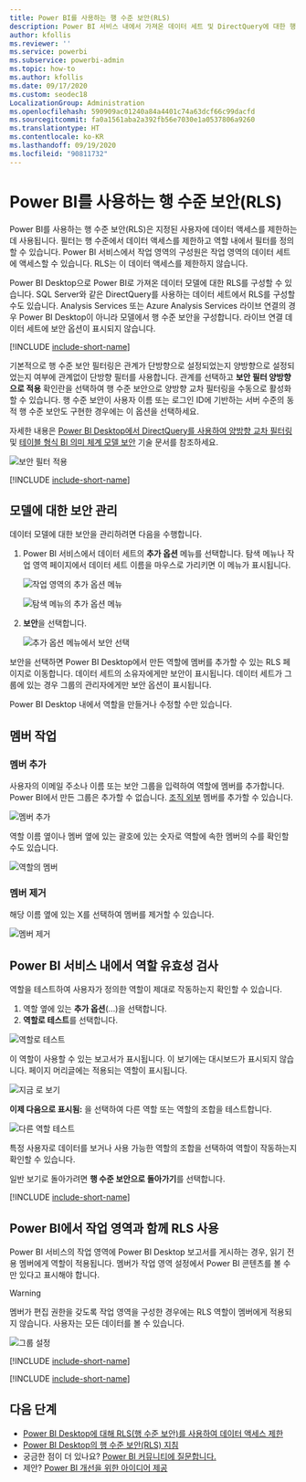 ```yaml
---
title: Power BI를 사용하는 행 수준 보안(RLS)
description: Power BI 서비스 내에서 가져온 데이터 세트 및 DirectQuery에 대한 행 수준 보안을 구성하는 방법입니다.
author: kfollis
ms.reviewer: ''
ms.service: powerbi
ms.subservice: powerbi-admin
ms.topic: how-to
ms.author: kfollis
ms.date: 09/17/2020
ms.custom: seodec18
LocalizationGroup: Administration
ms.openlocfilehash: 590909ac01240a84a4401c74a63dcf66c99dacfd
ms.sourcegitcommit: fa0a1561aba2a392fb56e7030e1a0537806a9260
ms.translationtype: HT
ms.contentlocale: ko-KR
ms.lasthandoff: 09/19/2020
ms.locfileid: "90811732"
---
```

# <a name="row-level-security-rls-with-power-bi"></a>Power BI를 사용하는 행 수준 보안(RLS)

Power BI를 사용하는 행 수준 보안(RLS)은 지정된 사용자에 데이터 액세스를 제한하는 데 사용됩니다. 필터는 행 수준에서 데이터 액세스를 제한하고 역할 내에서 필터를 정의할 수 있습니다. Power BI 서비스에서 작업 영역의 구성원은 작업 영역의 데이터 세트에 액세스할 수 있습니다. RLS는 이 데이터 액세스를 제한하지 않습니다.

Power BI Desktop으로 Power BI로 가져온 데이터 모델에 대한 RLS를 구성할 수 있습니다. SQL Server와 같은 DirectQuery를 사용하는 데이터 세트에서 RLS를 구성할 수도 있습니다. Analysis Services 또는 Azure Analysis Services 라이브 연결의 경우 Power BI Desktop이 아니라 모델에서 행 수준 보안을 구성합니다. 라이브 연결 데이터 세트에 보안 옵션이 표시되지 않습니다.

[!INCLUDE [include-short-name](../includes/rls-desktop-define-roles.md)]

기본적으로 행 수준 보안 필터링은 관계가 단방향으로 설정되었는지 양방향으로 설정되었는지 여부에 관계없이 단방향 필터를 사용합니다. 관계를 선택하고 **보안 필터 양방향으로 적용** 확인란을 선택하여 행 수준 보안으로 양방향 교차 필터링을 수동으로 활성화할 수 있습니다. 행 수준 보안이 사용자 이름 또는 로그인 ID에 기반하는 서버 수준의 동적 행 수준 보안도 구현한 경우에는 이 옵션을 선택하세요.

자세한 내용은 [Power BI Desktop에서 DirectQuery를 사용하여 양방향 교차 필터링](../transform-model/desktop-bidirectional-filtering.md) 및 [테이블 형식 BI 의미 체계 모델 보안](https://download.microsoft.com/download/D/2/0/D20E1C5F-72EA-4505-9F26-FEF9550EFD44/Securing%20the%20Tabular%20BI%20Semantic%20Model.docx) 기술 문서를 참조하세요.

![보안 필터 적용](media/service-admin-rls/rls-apply-security-filter.png)


[!INCLUDE [include-short-name](../includes/rls-desktop-view-as-roles.md)]

## <a name="manage-security-on-your-model"></a>모델에 대한 보안 관리

데이터 모델에 대한 보안을 관리하려면 다음을 수행합니다.

1. Power BI 서비스에서 데이터 세트의 **추가 옵션** 메뉴를 선택합니다. 탐색 메뉴나 작업 영역 페이지에서 데이터 세트 이름을 마우스로 가리키면 이 메뉴가 표시됩니다.

    ![작업 영역의 추가 옵션 메뉴](media/service-admin-rls/dataset-leftnav-more-options.png)

    ![탐색 메뉴의 추가 옵션 메뉴](media/service-admin-rls/dataset-canvas-more-options.png)

1. **보안**을 선택합니다.

   ![추가 옵션 메뉴에서 보안 선택](media/service-admin-rls/dataset-more-options-menu.png)

보안을 선택하면 Power BI Desktop에서 만든 역할에 멤버를 추가할 수 있는 RLS 페이지로 이동합니다. 데이터 세트의 소유자에게만 보안이 표시됩니다. 데이터 세트가 그룹에 있는 경우 그룹의 관리자에게만 보안 옵션이 표시됩니다.

Power BI Desktop 내에서 역할을 만들거나 수정할 수만 있습니다.

## <a name="working-with-members"></a>멤버 작업

### <a name="add-members"></a>멤버 추가

사용자의 이메일 주소나 이름 또는 보안 그룹을 입력하여 역할에 멤버를 추가합니다. Power BI에서 만든 그룹은 추가할 수 없습니다. [조직 외부](../guidance/whitepaper-azure-b2b-power-bi.md#data-security-for-external-partners) 멤버를 추가할 수 있습니다.

![멤버 추가](media/service-admin-rls/rls-add-member.png)

역할 이름 옆이나 멤버 옆에 있는 괄호에 있는 숫자로 역할에 속한 멤버의 수를 확인할 수도 있습니다.

![역할의 멤버](media/service-admin-rls/rls-member-count.png)

### <a name="remove-members"></a>멤버 제거

해당 이름 옆에 있는 X를 선택하여 멤버를 제거할 수 있습니다. 

![멤버 제거](media/service-admin-rls/rls-remove-member.png)

## <a name="validating-the-role-within-the-power-bi-service"></a>Power BI 서비스 내에서 역할 유효성 검사

역할을 테스트하여 사용자가 정의한 역할이 제대로 작동하는지 확인할 수 있습니다.

1. 역할 옆에 있는 **추가 옵션**(...)을 선택합니다.
2. **역할로 테스트**를 선택합니다.

![역할로 테스트](media/service-admin-rls/rls-test-role.png)

이 역할이 사용할 수 있는 보고서가 표시됩니다. 이 보기에는 대시보드가 표시되지 않습니다. 페이지 머리글에는 적용되는 역할이 표시됩니다.

![지금 <role>로 보기](media/service-admin-rls/rls-test-role2.png)

**이제 다음으로 표시됨:** 을 선택하여 다른 역할 또는 역할의 조합을 테스트합니다.

![다른 역할 테스트](media/service-admin-rls/rls-test-role3.png)

특정 사용자로 데이터를 보거나 사용 가능한 역할의 조합을 선택하여 역할이 작동하는지 확인할 수 있습니다.

일반 보기로 돌아가려면 **행 수준 보안으로 돌아가기**를 선택합니다.

[!INCLUDE [include-short-name](../includes/rls-usernames.md)]

## <a name="using-rls-with-workspaces-in-power-bi"></a>Power BI에서 작업 영역과 함께 RLS 사용

Power BI 서비스의 작업 영역에 Power BI Desktop 보고서를 게시하는 경우, 읽기 전용 멤버에게 역할이 적용됩니다. 멤버가 작업 영역 설정에서 Power BI 콘텐츠를 볼 수만 있다고 표시해야 합니다.

> [!WARNING]
> 멤버가 편집 권한을 갖도록 작업 영역을 구성한 경우에는 RLS 역할이 멤버에게 적용되지 않습니다. 사용자는 모든 데이터를 볼 수 있습니다.

![그룹 설정](media/service-admin-rls/rls-group-settings.png)

[!INCLUDE [include-short-name](../includes/rls-limitations.md)]

[!INCLUDE [include-short-name](../includes/rls-faq.md)]

## <a name="next-steps"></a>다음 단계

- [Power BI Desktop에 대해 RLS(행 수준 보안)를 사용하여 데이터 액세스 제한](../create-reports/desktop-rls.md)
- [Power BI Desktop의 행 수준 보안(RLS) 지침](../guidance/rls-guidance.md)
- 궁금한 점이 더 있나요? [Power BI 커뮤니티에 질문합니다.](https://community.powerbi.com/)
- 제안? [Power BI 개선을 위한 아이디어 제공](https://ideas.powerbi.com/)
